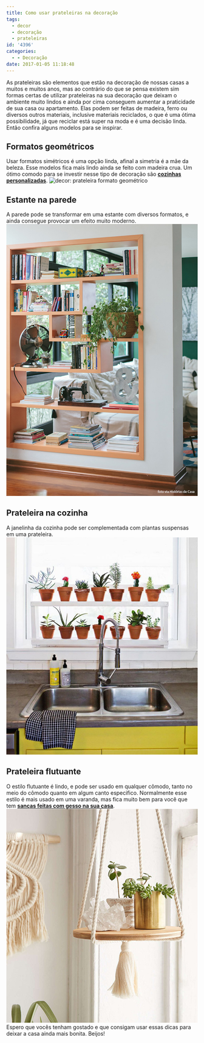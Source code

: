 ```yaml
---
title: Como usar prateleiras na decoração
tags:
  - decor
  - decoração
  - prateleiras
id: '4396'
categories:
  - - Decoração
date: 2017-01-05 11:18:48
---
```


As prateleiras são elementos que estão na decoração de nossas casas a muitos e muitos anos, mas ao contrário do que se pensa existem sim formas certas de utilizar prateleiras na sua decoração que deixam o ambiente muito lindos e ainda por cima conseguem aumentar a praticidade de sua casa ou apartamento. Elas podem ser feitas de madeira, ferro ou diversos outros materiais, inclusive materiais reciclados, o que é uma ótima possibilidade, já que reciclar está super na moda e é uma decisão linda. Então confira alguns modelos para se inspirar.

## **Formatos geométricos**

Usar formatos simétricos é uma opção linda, afinal a simetria é a mãe da beleza. Esse modelos fica mais lindo ainda se feito com madeira crua. Um ótimo comodo para se investir nesse tipo de decoração são **[cozinhas personalizadas](http://www.dcorevoce.com.br/cozinha-americana/)**. ![decor: prateleira formato geométrico ](/wp-content/uploads/2016/12/prateleiras-geométricas.jpg)

## Estante na parede

A parede pode se transformar em uma estante com diversos formatos, e ainda consegue provocar um efeito muito moderno. ![decoração - como usar estante na parede ](/wp-content/uploads/2016/12/estante-na-parede.jpg)

## Prateleira na cozinha

A janelinha da cozinha pode ser complementada com plantas suspensas em uma prateleira. ![decor: como usar prateleira na cozinha](/wp-content/uploads/2016/12/prateleira-na-cozinha.jpg)

## Prateleira flutuante

O estilo flutuante é lindo, e pode ser usado em qualquer cômodo, tanto no meio do cômodo quanto em algum canto especifico. Normalmente esse estilo é mais usado em uma varanda, mas fica muito bem para você que tem [**sancas feitas com gesso na sua casa**](http://www.dcorevoce.com.br/sanca-de-gesso/). ![decoração com prateleira flutuante ](/wp-content/uploads/2016/12/prateleira-flutuante.jpg) Espero que vocês tenham gostado e que consigam usar essas dicas para deixar a casa ainda mais bonita. Beijos!
